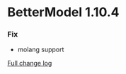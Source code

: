 # BetterModel 1.10.4

### Fix
- molang support

[Full change log](https://github.com/toxicity188/BetterModel/compare/1.10.3...1.10.4)